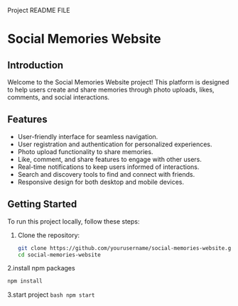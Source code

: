 Project README FILE
# Social Memories Website

## Introduction

Welcome to the Social Memories Website project! This platform is designed to help users create and share memories through photo uploads, likes, comments, and social interactions.

## Features

- User-friendly interface for seamless navigation.
- User registration and authentication for personalized experiences.
- Photo upload functionality to share memories.
- Like, comment, and share features to engage with other users.
- Real-time notifications to keep users informed of interactions.
- Search and discovery tools to find and connect with friends.
- Responsive design for both desktop and mobile devices.

## Getting Started

To run this project locally, follow these steps:

1. Clone the repository:
   ```bash
   git clone https://github.com/yourusername/social-memories-website.git
   cd social-memories-website
   ```
2.install npm packages
   ```bash
   npm install
   ```

3.start project
    ```bash
    npm start
    ```
